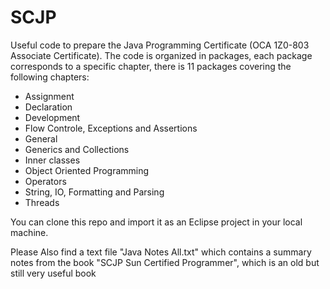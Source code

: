 # SCJP
Useful code to prepare the Java Programming Certificate (OCA 1Z0-803 Associate Certificate). The code is organized in packages, each package corresponds to a specific chapter, there is 11 packages covering the following chapters:
  - Assignment
  - Declaration
  - Development
  - Flow Controle, Exceptions and Assertions
  - General
  - Generics and Collections
  - Inner classes
  - Object Oriented Programming
  - Operators
  - String, IO, Formatting and Parsing
  - Threads

You can clone this repo and import it as an Eclipse project in your local machine.

Please Also find a text file "Java Notes All.txt" which contains a summary notes from the book "SCJP Sun Certified Programmer", which is an old but still very useful book
